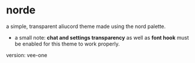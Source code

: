 # norde
a simple, transparent aliucord theme made using the nord palette.

- a small note: **chat and settings transparency** as well as **font hook** must be enabled for this theme to work properly.

version: vee-one

